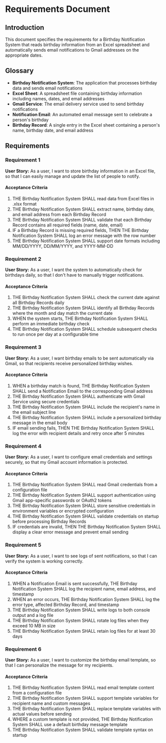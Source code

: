 # Requirements Document

## Introduction

This document specifies the requirements for a Birthday Notification System that reads birthday information from an Excel spreadsheet and automatically sends email notifications to Gmail addresses on the appropriate dates.

## Glossary

- **Birthday Notification System**: The application that processes birthday data and sends email notifications
- **Excel Sheet**: A spreadsheet file containing birthday information including names, dates, and email addresses
- **Gmail Service**: The email delivery service used to send birthday notifications
- **Notification Email**: An automated email message sent to celebrate a person's birthday
- **Birthday Record**: A single entry in the Excel sheet containing a person's name, birthday date, and email address

## Requirements

### Requirement 1

**User Story:** As a user, I want to store birthday information in an Excel file, so that I can easily manage and update the list of people to notify.

#### Acceptance Criteria

1. THE Birthday Notification System SHALL read data from Excel files in .xlsx format
2. THE Birthday Notification System SHALL extract name, birthday date, and email address from each Birthday Record
3. THE Birthday Notification System SHALL validate that each Birthday Record contains all required fields (name, date, email)
4. IF a Birthday Record is missing required fields, THEN THE Birthday Notification System SHALL log an error message with the row number
5. THE Birthday Notification System SHALL support date formats including MM/DD/YYYY, DD/MM/YYYY, and YYYY-MM-DD

### Requirement 2

**User Story:** As a user, I want the system to automatically check for birthdays daily, so that I don't have to manually trigger notifications.

#### Acceptance Criteria

1. THE Birthday Notification System SHALL check the current date against all Birthday Records daily
2. THE Birthday Notification System SHALL identify all Birthday Records where the month and day match the current date
3. WHEN the system starts, THE Birthday Notification System SHALL perform an immediate birthday check
4. THE Birthday Notification System SHALL schedule subsequent checks to run once per day at a configurable time

### Requirement 3

**User Story:** As a user, I want birthday emails to be sent automatically via Gmail, so that recipients receive personalized birthday wishes.

#### Acceptance Criteria

1. WHEN a birthday match is found, THE Birthday Notification System SHALL send a Notification Email to the corresponding Gmail address
2. THE Birthday Notification System SHALL authenticate with Gmail Service using secure credentials
3. THE Birthday Notification System SHALL include the recipient's name in the email subject line
4. THE Birthday Notification System SHALL include a personalized birthday message in the email body
5. IF email sending fails, THEN THE Birthday Notification System SHALL log the error with recipient details and retry once after 5 minutes

### Requirement 4

**User Story:** As a user, I want to configure email credentials and settings securely, so that my Gmail account information is protected.

#### Acceptance Criteria

1. THE Birthday Notification System SHALL read Gmail credentials from a configuration file
2. THE Birthday Notification System SHALL support authentication using Gmail app-specific passwords or OAuth2 tokens
3. THE Birthday Notification System SHALL store sensitive credentials in environment variables or encrypted configuration
4. THE Birthday Notification System SHALL validate credentials on startup before processing Birthday Records
5. IF credentials are invalid, THEN THE Birthday Notification System SHALL display a clear error message and prevent email sending

### Requirement 5

**User Story:** As a user, I want to see logs of sent notifications, so that I can verify the system is working correctly.

#### Acceptance Criteria

1. WHEN a Notification Email is sent successfully, THE Birthday Notification System SHALL log the recipient name, email address, and timestamp
2. WHEN an error occurs, THE Birthday Notification System SHALL log the error type, affected Birthday Record, and timestamp
3. THE Birthday Notification System SHALL write logs to both console output and a log file
4. THE Birthday Notification System SHALL rotate log files when they exceed 10 MB in size
5. THE Birthday Notification System SHALL retain log files for at least 30 days

### Requirement 6

**User Story:** As a user, I want to customize the birthday email template, so that I can personalize the message for my recipients.

#### Acceptance Criteria

1. THE Birthday Notification System SHALL read email template content from a configuration file
2. THE Birthday Notification System SHALL support template variables for recipient name and custom messages
3. THE Birthday Notification System SHALL replace template variables with actual values before sending
4. WHERE a custom template is not provided, THE Birthday Notification System SHALL use a default birthday message template
5. THE Birthday Notification System SHALL validate template syntax on startup
